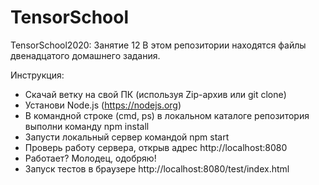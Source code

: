 ﻿# TensorSchool
TensorSchool2020: Занятие 12
В этом репозитории находятся файлы двенадцатого домашнего задания.

Инструкция:
 - Скачай ветку на свой ПК (используя Zip-архив или git clone)
 - Установи Node.js (https://nodejs.org)
 - В командной строке (cmd, ps) в локальном каталоге репозитория выполни команду npm install
 - Запусти локальный сервер командой npm start
 - Проверь работу сервера, открыв адрес http://localhost:8080
 - Работает? Молодец, одобряю!
 - Запуск тестов в браузере http://localhost:8080/test/index.html

